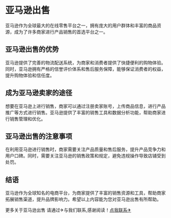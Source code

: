 # 亚马逊出售

亚马逊作为全球最大的在线零售平台之一，拥有庞大的用户群体和丰富的商品资源，成为了许多商家进行产品销售的首选平台之一。

## 亚马逊出售的优势

亚马逊提供了完善的物流配送系统，为商家和消费者提供了快捷便利的购物体验。同时，亚马逊拥有严格的信誉评价体系和售后服务保障，能够保证消费者的权益，提升购物体验和信任度。

## 成为亚马逊卖家的途径

想要在亚马逊上进行销售，商家可以通过注册卖家账号，上传商品信息，进行产品推广等方式进行销售。亚马逊提供了丰富的销售工具和数据分析功能，帮助商家进行销售管理和优化。

## 亚马逊出售的注意事项

在利用亚马逊进行销售时，商家需要关注产品质量和售后服务，提升产品竞争力和用户口碑。同时，需要关注亚马逊的销售政策和规定，避免违规操作导致店铺受到处罚。

## 结语

亚马逊作为全球知名的电商平台，为商家提供了丰富的销售资源和工具，帮助商家拓展销售渠道，提升品牌影响力。希望以上内容能为您对亚马逊出售有所帮助。

更多关于亚马逊出售 请通过✈与我们联系,感谢阅读！[点我联系✈](https://www.k02.cc)